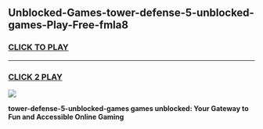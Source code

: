 
## Unblocked-Games-tower-defense-5-unblocked-games-Play-Free-fmla8
<h3>
<a href="https://premium76.site?title=tower-defense-5-unblocked-games&ref=20M">CLICK TO PLAY</a></h3>
<hr>

<h3>
<a href="https://premium76.site?title=tower-defense-5-unblocked-games&ref=20M">CLICK 2 PLAY</a>
  
</h3>

<a href="https://premium76.site?title=tower-defense-5-unblocked-games&ref=19M"><img src="https://clearcache.store/games.png"></a>


**tower-defense-5-unblocked-games games unblocked: Your Gateway to Fun and Accessible Online Gaming**
